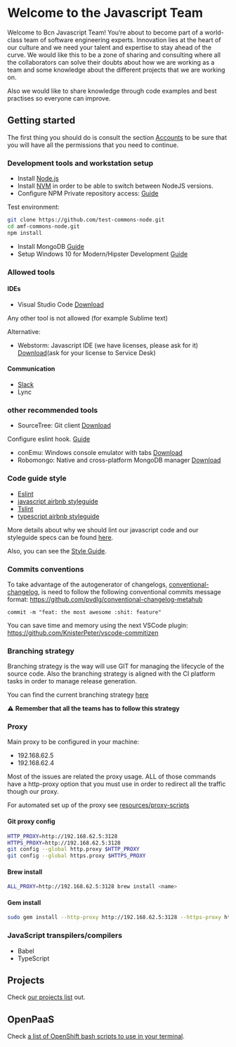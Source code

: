 # Welcome to the Javascript Team

Welcome to Bcn Javascript Team! You‘re about to become part of a world-class team of software engineering experts.
Innovation lies at the heart of our culture and we need your talent and expertise to stay ahead of the curve.
We would like this to be a zone of sharing and consulting where all the collaborators can solve their doubts about
how we are working as a team and some knowledge about the different projects that we are working on.

Also we would like to share knowledge through code examples and best practises so everyone can improve.

## Getting started

The first thing you should do is consult the section [Accounts](./docs/accounts.md) to be sure that you will have all the permissions that you need to continue.

### Development tools and workstation setup

+ Install [Node.js](https://nodejs.org/en/download/)
+ Install [NVM](https://github.com/creationix/nvm) in order to be able to switch between NodeJS versions.
+ Configure NPM Private repository access: [Guide](https://google.com)

Test environment:

```bash
git clone https://github.com/test-commons-node.git
cd amf-commons-node.git
npm install
```

+ Install MongoDB [Guide](https://docs.mongodb.com/v3.2/administration/install-community/)
+ Setup Windows 10 for Modern/Hipster Development [Guide](https://github.com/felixrieseberg/windows-development-environment)

### Allowed tools

#### IDEs
+ Visual Studio Code [Download](https://code.visualstudio.com/)

Any other tool is not allowed (for example Sublime text)

Alternative:
+ Webstorm: Javascript IDE (we have licenses, please ask for it) [Download](https://www.jetbrains.com/webstorm/download/)(ask for your license to Service Desk)


#### Communication

+ [Slack](https://slack.com/downloads/osx)
+ Lync

### other recommended tools

+ SourceTree: Git client [Download](https://www.sourcetreeapp.com/)

Configure eslint hook. [Guide](https://google.com)

+ conEmu:  Windows console emulator with tabs [Download](https://sourceforge.net/projects/conemu/)
+ Robomongo: Native and cross-platform MongoDB manager [Download](https://robomongo.org/download)

### Code guide style

+ [Eslint](http://eslint.org/)
+ [javascript airbnb styleguide](https://github.com/airbnb/javascript)
+ [Tslint](https://palantir.github.io/tslint/)
+ [typescript airbnb styleguide](https://www.npmjs.com/package/tslint-config-airbnb)

More details about why we should lint our javascript code and our styleguide specs can be found [here](./docs/style.md).

Also, you can see the [Style Guide](https://googlecom).

### Commits conventions

To take advantage of the autogenerator of changelogs, [conventional-changelog](https://github.com/conventional-changelog/conventional-changelog), is need to follow the following conventional commits message format: https://github.com/pvdlg/conventional-changelog-metahub

```
commit -m "feat: the most awesome :shit: feature"
```

You can save time and memory using the next VSCode plugin: https://github.com/KnisterPeter/vscode-commitizen

### Branching strategy

Branching strategy is the way  will use GIT for managing the lifecycle of the source code.
Also the branching strategy is aligned with the CI platform tasks in order to manage release generation.

You can find the current branching strategy [here](https:google.com)

:warning: **Remember that all the teams has to follow this strategy**


### Proxy

Main proxy to be configured in your machine:

+ 192.168.62.5
+ 192.168.62.4


Most of the issues are related the proxy usage. ALL of those commands have a http-proxy option that you must use
in order to redirect all the traffic though our proxy.

For automated set up of the proxy see [resources/proxy-scripts](./resources/proxy-scripts)

#### Git proxy config

```bash
HTTP_PROXY=http://192.168.62.5:3128
HTTPS_PROXY=http://192.168.62.5:3128
git config --global http.proxy $HTTP_PROXY
git config --global https.proxy $HTTPS_PROXY
```

#### Brew install

```bash
ALL_PROXY=http://192.168.62.5:3128 brew install <name>
```

#### Gem install

```bash
sudo gem install --http-proxy http://192.168.62.5:3128 --https-proxy https://192.168.62.5:3128 <gema>
```

### JavaScript transpilers/compilers

+ Babel
+ TypeScript

## Projects

Check [our projects list](./docs/projects.md) out.

## OpenPaaS

Check [a list of OpenShift bash scripts to use in your terminal](./scripts/openshift).
